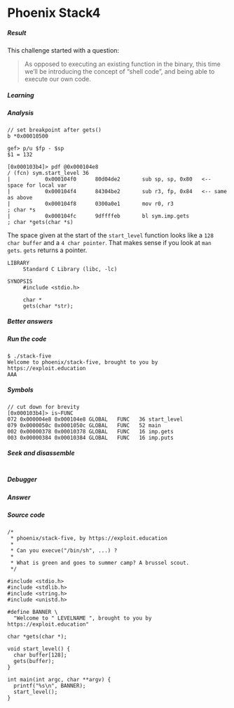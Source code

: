# Phoenix Stack4

##### Result
This challenge started with a question:

> As opposed to executing an existing function in the binary, this time we’ll be introducing the concept of “shell code”, and being able to execute our own code.


##### Learning
##### Analysis
```
// set breakpoint after gets()
b *0x00010500

gef> p/u $fp - $sp
$1 = 132

[0x000103b4]> pdf @0x000104e8
/ (fcn) sym.start_level 36
|           0x000104f0      80d04de2       sub sp, sp, 0x80   <-- space for local var
|           0x000104f4      84304be2       sub r3, fp, 0x84   <-- same as above
|           0x000104f8      0300a0e1       mov r0, r3                  ; char *s
|           0x000104fc      9dffffeb       bl sym.imp.gets             ; char *gets(char *s)

```

The space given at the start of the `start_level` function looks like a `128 char buffer` and a `4 char pointer`.  That makes sense if you look at `man gets`.  `gets` returns a pointer.

```
LIBRARY
     Standard C Library (libc, -lc)

SYNOPSIS
     #include <stdio.h>

     char *
     gets(char *str);
```
##### Better answers

##### Run the code
```
$ ./stack-five
Welcome to phoenix/stack-five, brought to you by https://exploit.education
AAA
```  
##### Symbols
```
// cut down for brevity
[0x000103b4]> is~FUNC
072 0x000004e8 0x000104e8 GLOBAL   FUNC   36 start_level
079 0x0000050c 0x0001050c GLOBAL   FUNC   52 main
002 0x00000378 0x00010378 GLOBAL   FUNC   16 imp.gets
003 0x00000384 0x00010384 GLOBAL   FUNC   16 imp.puts
```
##### Seek and disassemble
```
```
##### Debugger

##### Answer


##### Source code
```
/*
 * phoenix/stack-five, by https://exploit.education
 *
 * Can you execve("/bin/sh", ...) ?
 *
 * What is green and goes to summer camp? A brussel scout.
 */

#include <stdio.h>
#include <stdlib.h>
#include <string.h>
#include <unistd.h>

#define BANNER \
  "Welcome to " LEVELNAME ", brought to you by https://exploit.education"

char *gets(char *);

void start_level() {
  char buffer[128];
  gets(buffer);
}

int main(int argc, char **argv) {
  printf("%s\n", BANNER);
  start_level();
}
```
